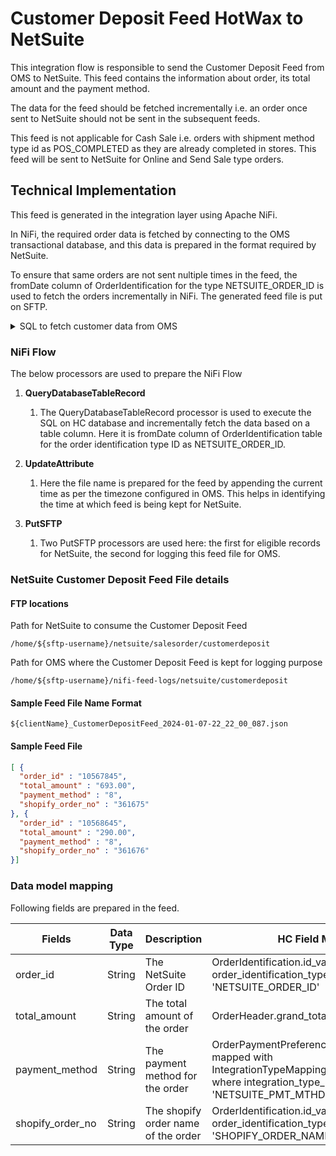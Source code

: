 # Customer Deposit Feed HotWax to NetSuite

This integration flow is responsible to send the Customer Deposit Feed from OMS to NetSuite. This feed contains the information about order, its total amount and the payment method.

The data for the feed should be fetched incrementally i.e. an order once sent to NetSuite should not be sent in the subsequent feeds.

This feed is not applicable for Cash Sale i.e. orders with shipment method type id as POS_COMPLETED as they are already completed in stores. This feed will be sent to NetSuite for Online and Send Sale type orders.

## Technical Implementation

This feed is generated in the integration layer using Apache NiFi. 

In NiFi, the required order data is fetched by connecting to the OMS transactional database, and this data is prepared in the format required by NetSuite.

To ensure that same orders are not sent nultiple times in the feed, the fromDate column of OrderIdentification for the type NETSUITE_ORDER_ID is used to fetch the orders incrementally in NiFi. The generated feed file is put on SFTP.

<details>
  <summary>SQL to fetch customer data from OMS</summary>

``` SQL
select
  distinct oi.id_value as order_id,
  oh.grand_total as total_amount,
  oi.from_date,
  IFNULL(
    itm.mapping_value,
    (
      select
        mapping_value
      from
        integration_type_mapping
      where
        mapping_key = 'DEFAULT'
    )
  ) as payment_method,
  SUBSTRING_INDEX(
    shopify_oi.id_value,
    '-',
    -1
  ) as shopify_order_no
from
  order_header oh
  join order_identification oi on oi.order_id = oh.order_id and oi.order_identification_type_id = 'NETSUITE_ORDER_ID' and (oi.thru_date is null or oi.thru_date > now())
  and oh.status_id <> 'ORDER_CANCELLED' and oh.order_type_id = 'SALES_ORDER'
  join order_payment_preference opp on opp.order_id = oi.order_id and opp.status_id <> 'PAYMENT_REFUNDED'
  left join integration_type_mapping itm on itm.mapping_key = opp.payment_method_type_id and itm.integration_type_id = 'NETSUITE_PMT_MTHD'
  join order_item_ship_group oisg on oisg.order_id = oh.order_id and oisg.shipment_method_type_id <> 'POS_COMPLETED' 
  join order_identification shopify_oi on shopify_oi.order_id = oh.order_id and shopify_oi.order_identification_type_id = 'SHOPIFY_ORD_NAME'
```
</details>

### NiFi Flow
The below processors are used to prepare the NiFi Flow

1. **QueryDatabaseTableRecord**
    1. The QueryDatabaseTableRecord processor is used to execute the SQL on HC database and incrementally fetch the data based on a table column. Here it is fromDate column of OrderIdentification table for the order identification type ID as NETSUITE_ORDER_ID.

2. **UpdateAttribute**
    1. Here the file name is prepared for the feed by appending the current time as per the timezone configured in OMS. This helps in identifying the time at which feed is being kept for NetSuite.

3. **PutSFTP**
    1. Two PutSFTP processors are used here: the first for eligible records for NetSuite, the second for logging this feed file for OMS.

### NetSuite Customer Deposit Feed File details

#### FTP locations

Path for NetSuite to consume the Customer Deposit Feed
```text
/home/${sftp-username}/netsuite/salesorder/customerdeposit
```

Path for OMS where the Customer Deposit Feed is kept for logging purpose
```text
/home/${sftp-username}/nifi-feed-logs/netsuite/customerdeposit
```

#### Sample Feed File Name Format
```text
${clientName}_CustomerDepositFeed_2024-01-07-22_22_00_087.json
```

#### Sample Feed File

```json
[ {
  "order_id" : "10567845",
  "total_amount" : "693.00",
  "payment_method" : "8",
  "shopify_order_no" : "361675"
}, {
  "order_id" : "10568645",
  "total_amount" : "290.00",
  "payment_method" : "8",
  "shopify_order_no" : "361676"
}]
```

### Data model mapping

Following fields are prepared in the feed.

| Fields           | Data Type | Description                            | HC Field Mapping                                                                                                        |
|------------------|-----------|----------------------------------------|-------------------------------------------------------------------------------------------------------------------------|
| order_id         | String    | The NetSuite Order ID | OrderIdentification.id_value where order_identification_type_id = 'NETSUITE_ORDER_ID'                                   |
| total_amount     | String    | The total amount of the order          | OrderHeader.grand_total                                                                                                 |
| payment_method   | String    | The payment method for the order       | OrderPaymentPreference.payment_method_id mapped with IntegrationTypeMapping.mapping_value where integration_type_id = 'NETSUITE_PMT_MTHD'                                    |
| shopify_order_no | String    | The shopify order name of the order    | OrderIdentification.id_value where order_identification_type_id = 'SHOPIFY_ORDER_NAME'|
